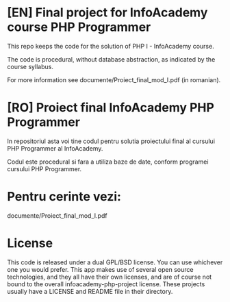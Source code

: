
[EN]
Final project for InfoAcademy course PHP Programmer
=

This repo keeps the code for the solution of PHP I - InfoAcademy course.

The code is procedural, without database abstraction, as indicated by the course syllabus.

For more information see documente/Proiect_final_mod_I.pdf (in romanian).


[RO]
Proiect final InfoAcademy PHP Programmer 
=

In repositoriul asta voi tine codul pentru solutia proiectului final al cursului PHP Programmer al InfoAcademy.

Codul este procedural si fara a utiliza baze de date, conform programei cursului PHP Programmer.


Pentru cerinte vezi:
=

documente/Proiect_final_mod_I.pdf




License
=

This code is released under a dual GPL/BSD license. You can use whichever one you would prefer. This app makes use of several open source technologies, and they all have their own licenses, and are of course not bound to the overall infoacademy-php-project license. 
These projects usually have a LICENSE and README file in their directory.
